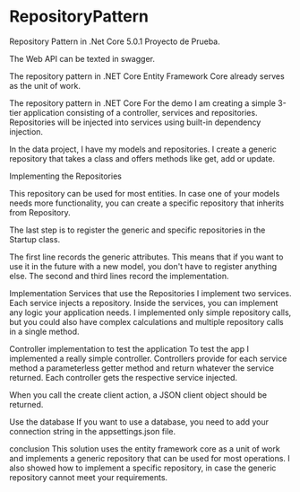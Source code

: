 # RepositoryPattern
Repository Pattern in .Net Core 5.0.1 Proyecto de Prueba.

The Web API can be texted in swagger.

The repository pattern in .NET Core
Entity Framework Core already serves as the unit of work.

The repository pattern in .NET Core
For the demo I am creating a simple 3-tier application consisting of a controller, services and repositories. Repositories will be injected into services using built-in dependency injection.

In the data project, I have my models and repositories. I create a generic repository that takes a class and offers methods like get, add or update.

Implementing the Repositories

This repository can be used for most entities. In case one of your models needs more functionality, you can create a specific repository that inherits from Repository.

The last step is to register the generic and specific repositories in the Startup class.

The first line records the generic attributes. This means that if you want to use it in the future with a new model, you don't have to register anything else. The second and third lines record the implementation.

Implementation Services that use the Repositories
I implement two services. Each service injects a repository. Inside the services, you can implement any logic your application needs. I implemented only simple repository calls, but you could also have complex calculations and multiple repository calls in a single method.

Controller implementation to test the application
To test the app I implemented a really simple controller. Controllers provide for each service method a parameterless getter method and return whatever the service returned. Each controller gets the respective service injected.

When you call the create client action, a JSON client object should be returned.

Use the database
If you want to use a database, you need to add your connection string in the appsettings.json file.



conclusion
This solution uses the entity framework core as a unit of work and implements a generic repository that can be used for most operations. I also showed how to implement a specific repository, in case the generic repository cannot meet your requirements.


